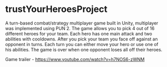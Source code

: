 # trustYourHeroesProject

A turn-based combat/strategy multiplayer game built in Unity, multiplayer was implemented using PUN 2.
The game allows you to pick 4 out of 16 different heroes for your team.
Each hero has one main attack and two abilities with cooldowns.
After you pick your team you face off against an opponent in turns.
Each turn you can either move your hero or use one of his abilities.
The game is over when one opponent loses all off their heroes.

Game trailer - https://www.youtube.com/watch?v=h7NOS6-zWNM
